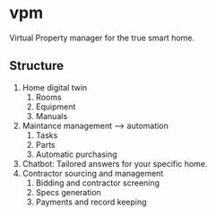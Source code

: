 # vpm
 Virtual Property manager for the true smart home.

 ## Structure
 1. Home digital twin
    1. Rooms
    2. Equipment
    3. Manuals 
 2. Maintance management --> automation
    1. Tasks
    2. Parts
    3. Automatic purchasing
 3. Chatbot: Tailored answers for your specific home.
 5. Contractor sourcing and management
    1. Bidding and contractor screening
    2. Specs generation
    3. Payments and record keeping



